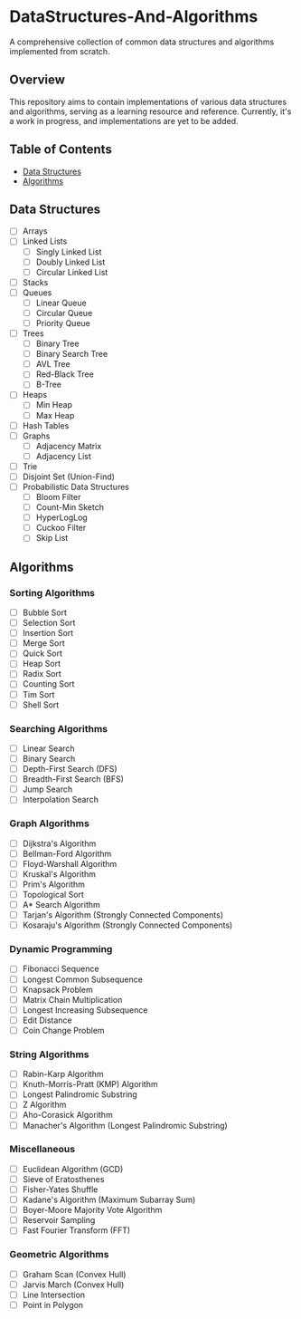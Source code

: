 # DataStructures-And-Algorithms

A comprehensive collection of common data structures and algorithms implemented from scratch.

## Overview

This repository aims to contain implementations of various data structures and algorithms, serving as a learning resource and reference. Currently, it's a work in progress, and implementations are yet to be added.

## Table of Contents

- [Data Structures](#data-structures)
- [Algorithms](#algorithms)

## Data Structures

- [ ] Arrays
- [ ] Linked Lists
  - [ ] Singly Linked List
  - [ ] Doubly Linked List
  - [ ] Circular Linked List
- [ ] Stacks
- [ ] Queues
  - [ ] Linear Queue
  - [ ] Circular Queue
  - [ ] Priority Queue
- [ ] Trees
  - [ ] Binary Tree
  - [ ] Binary Search Tree
  - [ ] AVL Tree
  - [ ] Red-Black Tree
  - [ ] B-Tree
- [ ] Heaps
  - [ ] Min Heap
  - [ ] Max Heap
- [ ] Hash Tables
- [ ] Graphs
  - [ ] Adjacency Matrix
  - [ ] Adjacency List
- [ ] Trie
- [ ] Disjoint Set (Union-Find)
- [ ] Probabilistic Data Structures
  - [ ] Bloom Filter
  - [ ] Count-Min Sketch
  - [ ] HyperLogLog
  - [ ] Cuckoo Filter
  - [ ] Skip List

## Algorithms

### Sorting Algorithms
- [ ] Bubble Sort
- [ ] Selection Sort
- [ ] Insertion Sort
- [ ] Merge Sort
- [ ] Quick Sort
- [ ] Heap Sort
- [ ] Radix Sort
- [ ] Counting Sort
- [ ] Tim Sort
- [ ] Shell Sort

### Searching Algorithms
- [ ] Linear Search
- [ ] Binary Search
- [ ] Depth-First Search (DFS)
- [ ] Breadth-First Search (BFS)
- [ ] Jump Search
- [ ] Interpolation Search

### Graph Algorithms
- [ ] Dijkstra's Algorithm
- [ ] Bellman-Ford Algorithm
- [ ] Floyd-Warshall Algorithm
- [ ] Kruskal's Algorithm
- [ ] Prim's Algorithm
- [ ] Topological Sort
- [ ] A* Search Algorithm
- [ ] Tarjan's Algorithm (Strongly Connected Components)
- [ ] Kosaraju's Algorithm (Strongly Connected Components)

### Dynamic Programming
- [ ] Fibonacci Sequence
- [ ] Longest Common Subsequence
- [ ] Knapsack Problem
- [ ] Matrix Chain Multiplication
- [ ] Longest Increasing Subsequence
- [ ] Edit Distance
- [ ] Coin Change Problem

### String Algorithms
- [ ] Rabin-Karp Algorithm
- [ ] Knuth-Morris-Pratt (KMP) Algorithm
- [ ] Longest Palindromic Substring
- [ ] Z Algorithm
- [ ] Aho-Corasick Algorithm
- [ ] Manacher's Algorithm (Longest Palindromic Substring)

### Miscellaneous
- [ ] Euclidean Algorithm (GCD)
- [ ] Sieve of Eratosthenes
- [ ] Fisher-Yates Shuffle
- [ ] Kadane's Algorithm (Maximum Subarray Sum)
- [ ] Boyer-Moore Majority Vote Algorithm
- [ ] Reservoir Sampling
- [ ] Fast Fourier Transform (FFT)

### Geometric Algorithms
- [ ] Graham Scan (Convex Hull)
- [ ] Jarvis March (Convex Hull)
- [ ] Line Intersection
- [ ] Point in Polygon
